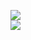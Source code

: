[![](https://img.shields.io/badge/Made%20With-Github%20Spray-lightgrey.svg?style=for-the-badge&logo=github)](https://github.com/Annihil/github-spray#6917)  
[![](https://i.imgur.com/2DrTn0Z.gif)](https://github.com/Annihil/github-spray)
